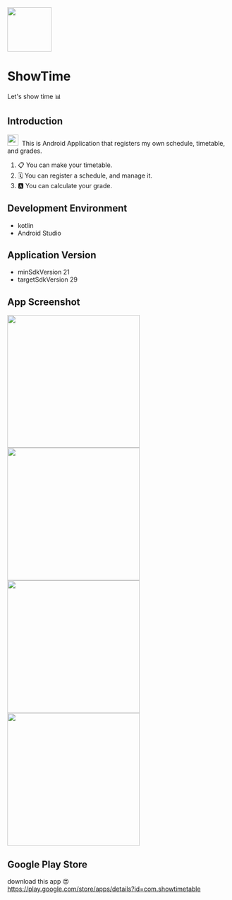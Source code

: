 <img src="https://user-images.githubusercontent.com/54172475/94296718-4245ae80-ff9e-11ea-8f23-b8ff5daf10f8.png" width="100px"/>

# ShowTime
Let's show time 📊

## Introduction
<img src="https://user-images.githubusercontent.com/54172475/94287269-09530d00-ff91-11ea-92e2-aad4d66f857d.png" width="25px"/>&nbsp; This is Android Application that registers my own schedule, timetable, and grades.
1. 📋 You can make your timetable.
2. 🗓️ You can register a schedule, and manage it. 
3. 🅰️ You can calculate your grade.

## Development Environment
- kotlin
- Android Studio

## Application Version
- minSdkVersion 21
- targetSdkVersion 29

## App Screenshot
<img src="https://user-images.githubusercontent.com/54172475/94296700-3d80fa80-ff9e-11ea-80bf-a2a77de075cd.PNG" width="300px"/> <img src="https://user-images.githubusercontent.com/54172475/94296703-3e199100-ff9e-11ea-8abe-9ecb1dd38dba.PNG" width="300px"/>
<img src="https://user-images.githubusercontent.com/54172475/94296705-3eb22780-ff9e-11ea-98fa-808986fbb639.PNG" width="300px"/> <img src="https://user-images.githubusercontent.com/54172475/94296706-3eb22780-ff9e-11ea-9ed8-76af3c004668.PNG" width="300px"/>

## Google Play Store
download this app 😍  
https://play.google.com/store/apps/details?id=com.showtimetable
